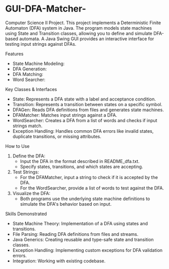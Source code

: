 # GUI-DFA-Matcher-
Computer Science II Project. This project implements a Deterministic Finite Automaton (DFA) system in Java. The program models state machines using State and Transition classes, allowing you to define and simulate DFA-based automata. A Java Swing GUI provides an interactive interface for testing input strings against DFAs.

Features
* State Machine Modeling:
* DFA Generation:
* DFA Matching:
* Word Searcher:

Key Classes & Interfaces
* State: Represents a DFA state with a label and acceptance condition.
* Transition: Represents a transition between states on a specific symbol.
* DFAGen: Reads DFA definitions from files and generates state machines.
* DFAMatcher: Matches input strings against a DFA.
* WordSearcher: Creates a DFA from a list of words and checks if input strings match.
* Exception Handling: Handles common DFA errors like invalid states, duplicate transitions, or missing attributes.

How to Use
1. Define the DFA:
    * Input the DFA in the format described in README_dfa.txt.
    * Specify states, transitions, and which states are accepting.
2. Test Strings:
    * For the DFAMatcher, input a string to check if it is accepted by the DFA.
    * For the WordSearcher, provide a list of words to test against the DFA.
3. Visualize the DFA:
    * Both programs use the underlying state machine definitions to simulate the DFA's behavior based on input.

Skills Demonstrated
* State Machine Theory: Implementation of a DFA using states and transitions.
* File Parsing: Reading DFA definitions from files and streams.
* Java Generics: Creating reusable and type-safe state and transition classes.
* Exception Handling: Implementing custom exceptions for DFA validation errors.
* Integration: Working with existing codebase.

